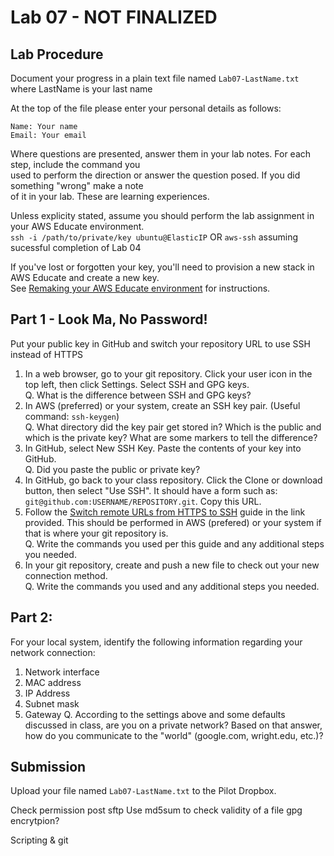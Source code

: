 # Lab 07 - NOT FINALIZED

## Lab Procedure
Document your progress in a plain text file named `Lab07-LastName.txt`  
where LastName is your last name

At the top of the file please enter your personal details as follows:
```
Name: Your name
Email: Your email

```

Where questions are presented, answer them in your lab notes.  For each step, include the command you  
used to perform the direction or answer the question posed.  If you did something "wrong" make a note  
of it in your lab.  These are learning experiences.

Unless explicity stated, assume you should perform the lab assignment in your AWS Educate environment.  
`ssh -i /path/to/private/key ubuntu@ElasticIP`  OR `aws-ssh` assuming sucessful completion of Lab 04

If you've lost or forgotten your key, you'll need to provision a new stack in AWS Educate and create a new key.  
See [Remaking your AWS Educate environment](../../..) for instructions.

## Part 1 - Look Ma, No Password!
Put your public key in GitHub and switch your repository URL to use SSH instead of HTTPS
1. In a web browser, go to your git repository.  Click your user icon in the top left, then click Settings.  Select SSH and GPG keys.  
Q. What is the difference between SSH and GPG keys?
2. In AWS (preferred) or your system, create an SSH key pair.  (Useful command: `ssh-keygen`)  
Q. What directory did the key pair get stored in?  Which is the public and which is the private key?  What are some markers to tell the difference?
3. In GitHub, select New SSH Key.  Paste the contents of your key into GitHub.  
Q. Did you paste the public or private key?
4. In GitHub, go back to your class repository.  Click the Clone or download button, then select "Use SSH".  It should have a form such as: `git@github.com:USERNAME/REPOSITORY.git`.  Copy this URL.
5. Follow the [Switch remote URLs from HTTPS to SSH](https://help.github.com/en/github/using-git/changing-a-remotes-url) guide in the link provided.  This should be performed in AWS (prefered) or your system if that is where your git repository is.  
Q. Write the commands you used per this guide and any additional steps you needed.  
6. In your git repository, create and push a new file to check out your new connection method.  
Q. Write the commands you used and any additional steps you needed.

## Part 2:
For your local system, identify the following information regarding your network connection:
1. Network interface
2. MAC address
3. IP Address
4. Subnet mask
5. Gateway
Q. According to the settings above and some defaults discussed in class, are you on a private network?  Based on that answer, how do you communicate to the "world" (google.com, wright.edu, etc.)?



## Submission
Upload your file named `Lab07-LastName.txt` to the Pilot Dropbox.

Check permission post sftp
Use md5sum to check validity of a file
gpg encrytpion?

Scripting & git
